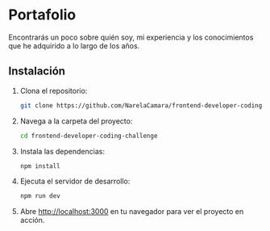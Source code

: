 # Portafolio

Encontrarás un poco sobre quién soy, mi experiencia y los conocimientos que he adquirido a lo largo de los años.

## Instalación

1. Clona el repositorio:

   ```bash
   git clone https://github.com/NarelaCamara/frontend-developer-coding-challenge.git
   ```

2. Navega a la carpeta del proyecto:

   ```bash
   cd frontend-developer-coding-challenge
   ```

3. Instala las dependencias:

   ```bash
   npm install
   ```

4. Ejecuta el servidor de desarrollo:

   ```bash
   npm run dev
   ```

5. Abre [http://localhost:3000](http://localhost:3000) en tu navegador para ver el proyecto en acción.
